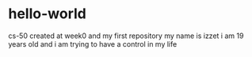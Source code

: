 # hello-world
cs-50 created at week0 and my first repository
my name is izzet i am 19 years old and i am trying to have a control in my life
